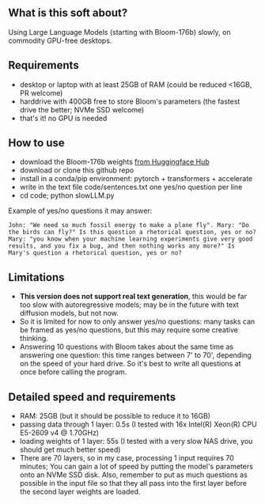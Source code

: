 ## What is this soft about?

Using Large Language Models (starting with Bloom-176b) slowly, on commodity GPU-free desktops.

## Requirements

- desktop or laptop with at least 25GB of RAM (could be reduced <16GB, PR welcome)
- harddrive with 400GB free to store Bloom's parameters (the fastest drive the better; NVMe SSD welcome)
- that's it! no GPU is needed

## How to use

- download the Bloom-176b weights [from Huggingface Hub](https://huggingface.co/bigscience/bloom)
- download or clone this github repo
- install in a conda/pip environment: pytorch + transformers + accelerate
- write in the text file code/sentences.txt one yes/no question per line
- cd code; python slowLLM.py

Example of yes/no questions it may answer:
```
John: "We need so much fossil energy to make a plane fly". Mary: "Do the birds can fly?" Is this question a rhetorical question, yes or no?
Mary: "you know when your machine learning experiments give very good results, and you fix a bug, and then nothing works any more?" Is Mary's question a rhetorical question, yes or no?  
```

## Limitations

- **This version does not support real text generation**, this would be far too slow with autoregressive models;
may be in the future with text diffusion models, but not now.
- So it is limited for now to only answer yes/no questions: many tasks can be framed as yes/no questions,
but this may require some creative thinking.
- Answering 10 questions with Bloom takes about the same time as answering one question:
this time ranges between 7' to 70', depending on the speed of your hard drive.
So it's best to write all questions at once before calling the program.

## Detailed speed and requirements

- RAM: 25GB (but it should be possible to reduce it to 16GB)
- passing data through 1 layer: 0.5s (I tested with 16x Intel(R) Xeon(R) CPU E5-2609 v4 @ 1.70GHz)
- loading weights of 1 layer: 55s (I tested with a very slow NAS drive, you should get much better speed)
- There are 70 layers, so in my case, processing 1 input requires 70 minutes;
You can gain a lot of speed by putting the model's parameters onto an NVMe SSD disk.
Also, remember to put as much questions as possible in the input file so that they all pass into the first
layer before the second layer weights are loaded.

